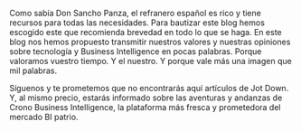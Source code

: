 ﻿---
UniqueId: oHcUcWfmML
Title: Lo bueno, si breve...
Url: blog/lo-bueno-si-breve-dos-veces-bueno.html
Date: 2016-09-26T22:15:28.9201742+02:00
Description: "En este blog nos hemos propuesto transmitir nuestros valores y nuestras opiniones sobre tecnología y Business Intelligence en pocas palabras. Porque valoramos vuestro tiempo."
Image: lo-bueno-si-breve-dos-veces-bueno.jpg
---
Como sabía Don Sancho Panza, el refranero español es rico y tiene recursos para todas
las necesidades. Para bautizar este blog hemos escogido este que recomienda brevedad
en todo lo que se haga. En este blog nos hemos propuesto transmitir nuestros valores
y nuestras opiniones sobre tecnología y Business Intelligence en pocas palabras. 
Porque valoramos vuestro tiempo. Y el nuestro. Y porque vale más una imagen que mil palabras.

Síguenos y te prometemos que no encontrarás aquí artículos de Jot Down. Y, al mismo precio, estarás
informado sobre las aventuras y andanzas de Crono Business Intelligence, la plataforma más fresca
y prometedora del mercado BI patrio.